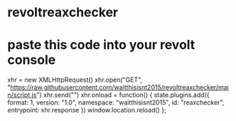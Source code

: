 # revoltreaxchecker

# paste this code into your revolt console

xhr = new XMLHttpRequest()
xhr.open("GET", "https://raw.githubusercontent.com/waitthisisnt2015/revoltreaxchecker/main/script.js")
xhr.send("")
xhr.onload = function() {
  state.plugins.add({
      format: 1,
      version: "1.0",
      namespace: "waitthisisnt2015",
      id: "reaxchecker",
      entrypoint: xhr.response
  })
  window.location.reload()
};
